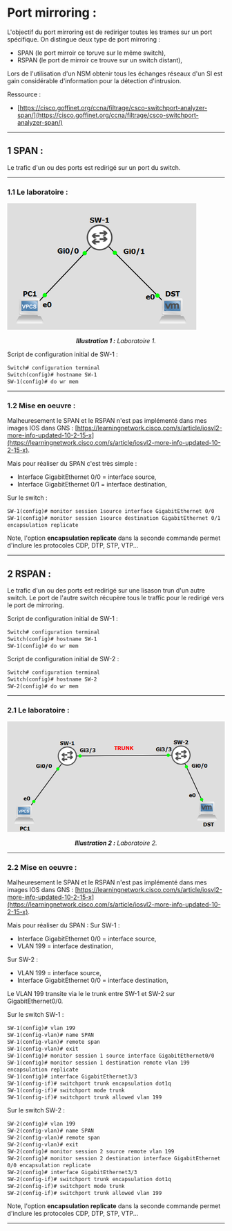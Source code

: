 # Port mirroring :

L'objectif du port mirroring est de rediriger toutes les trames sur un port spécifique.
On distingue deux type de port mirroring :

* SPAN (le port mirroir ce toruve sur le même switch),
* RSPAN (le port de mirroir ce trouve sur un switch distant),

Lors de l'utilisation d'un NSM obtenir tous les échanges réseaux d'un SI est gain considérable d'information pour la détection d'intrusion.

Ressource :

* [https://cisco.goffinet.org/ccna/filtrage/csco-switchport-analyzer-span/](https://cisco.goffinet.org/ccna/filtrage/csco-switchport-analyzer-span/)

---

## 1 SPAN :
Le trafic d'un ou des ports est redirigé sur un port du switch.

---

### 1.1 Le laboratoire :
![img](../images/SO/Port-mirroring/lab-1.png)
<div align="center">
	<i><b>Illustration 1 :</b> Laboratoire 1.</i>
</div>

Script de configuration initial de SW-1 :
````text
Switch# configuration terminal
Switch(config)# hostname SW-1
SW-1(config)# do wr mem
````

---

### 1.2 Mise en oeuvre :
Malheuresement le SPAN et le RSPAN n'est pas implémenté dans mes images IOS dans GNS : [https://learningnetwork.cisco.com/s/article/iosvl2-more-info-updated-10-2-15-x](https://learningnetwork.cisco.com/s/article/iosvl2-more-info-updated-10-2-15-x).

Mais pour réaliser du SPAN c'est très simple :

* Interface GigabitEthernet 0/0 = interface source,
* Interface GigabitEthernet 0/1 = interface destination,

Sur le switch :
````text
SW-1(config)# monitor session 1source interface GigabitEthernet 0/0 
SW-1(config)# monitor session 1source destination GigabitEthernet 0/1 encapsulation replicate
```` 

Note, l'option **encapsulation replicate** dans la seconde commande permet d'inclure les protocoles CDP, DTP, STP, VTP...


---

## 2 RSPAN :
Le trafic d'un ou des ports est redirigé sur une lisason trun d'un autre switch. Le port de l'autre switch récupère tous le traffic pour le redirigé vers le port de mirroring.

Script de configuration initial de SW-1 :
````text
Switch# configuration terminal
Switch(config)# hostname SW-1
SW-1(config)# do wr mem
````

Script de configuration initial de SW-2 :
````text
Switch# configuration terminal
Switch(config)# hostname SW-2
SW-2(config)# do wr mem
````

---

### 2.1 Le laboratoire :
![img](../images/SO/Port-mirroring/lab-2.png)
<div align="center">
	<i><b>Illustration 2 :</b> Laboratoire 2.</i>
</div>

---

### 2.2 Mise en oeuvre :
Malheuresement le SPAN et le RSPAN n'est pas implémenté dans mes images IOS dans GNS : [https://learningnetwork.cisco.com/s/article/iosvl2-more-info-updated-10-2-15-x](https://learningnetwork.cisco.com/s/article/iosvl2-more-info-updated-10-2-15-x).

Mais pour réaliser du SPAN :
Sur SW-1 :

* Interface GigabitEthernet 0/0 = interface source,
* VLAN 199 = interface destination,

Sur SW-2 :
* VLAN 199 = interface source,
* Interface GigabitEthernet 0/0 = interface destination,

Le VLAN 199 transite via le le trunk entre SW-1 et SW-2 sur GigabitEthernet0/0.

Sur le switch SW-1 :
````text
SW-1(config)# vlan 199
SW-1(config-vlan)# name SPAN
SW-1(config-vlan)# remote span
SW-1(config-vlan)# exit
SW-1(config)# monitor session 1 source interface GigabitEthernet0/0 
SW-1(config)# monitor session 1 destination remote vlan 199 encapsulation replicate
SW-1(config)# interface GigabitEthernet3/3
SW-1(config-if)# switchport trunk encapsulation dot1q
SW-1(config-if)# switchport mode trunk
SW-1(config-if)# switchport trunk allowed vlan 199
```` 

Sur le switch SW-2 :
````text
SW-2(config)# vlan 199
SW-2(config-vlan)# name SPAN
SW-2(config-vlan)# remote span
SW-2(config-vlan)# exit
SW-2(config)# monitor session 2 source remote vlan 199
SW-2(config)# monitor session 2 destination interface GigabitEthernet 0/0 encapsulation replicate
SW-2(config)# interface GigabitEthernet3/3
SW-2(config-if)# switchport trunk encapsulation dot1q
SW-2(config-if)# switchport mode trunk
SW-2(config-if)# switchport trunk allowed vlan 199
```` 

Note, l'option **encapsulation replicate** dans la seconde commande permet d'inclure les protocoles CDP, DTP, STP, VTP...


---

